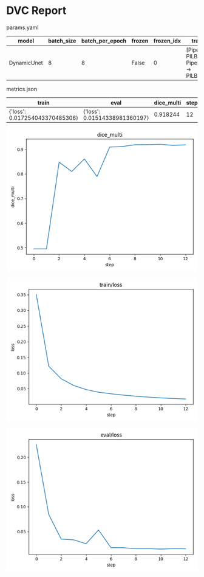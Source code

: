 # DVC Report

params.yaml

| model       |   batch_size |   batch_per_epoch | frozen   |   frozen_idx | transforms                                                      |
|-------------|--------------|-------------------|----------|--------------|-----------------------------------------------------------------|
| DynamicUnet |            8 |                 8 | False    |            0 | [Pipeline: PILBase.create, Pipeline: partial -> PILBase.create] |

metrics.json

| train                          | eval                          |   dice_multi |   step |
|--------------------------------|-------------------------------|--------------|--------|
| {'loss': 0.017254043370485306} | {'loss': 0.01514338981360197} |     0.918244 |     12 |

![static/dice_multi](static/dice_multi.png)

![static/train/loss](static/train/loss.png)

![static/eval/loss](static/eval/loss.png)
